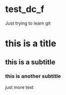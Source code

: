 # test_dc_f
Just trying to learn git


# this is a title
## this is a subtitle

### this is another subtitle


just more text
